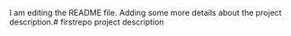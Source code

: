 I am editing the README file. Adding some more details about the project description.# firstrepo
project description
